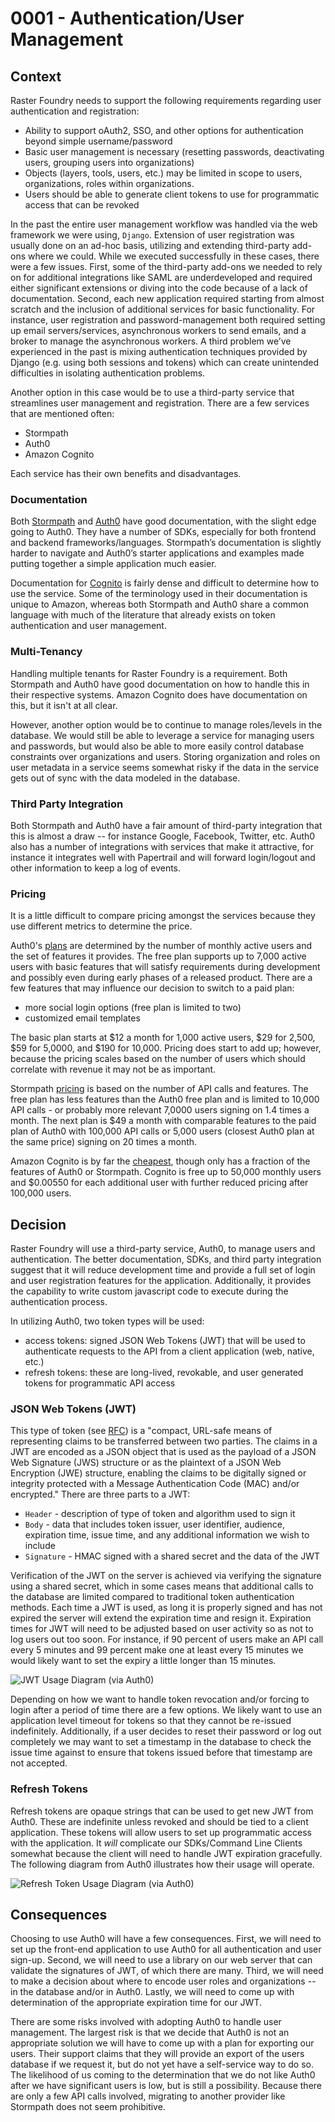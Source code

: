 # 0001 - Authentication/User Management

## Context
Raster Foundry needs to support the following requirements regarding user authentication and registration:
 - Ability to support oAuth2, SSO, and other options for authentication beyond simple username/password
 - Basic user management is necessary (resetting passwords, deactivating users, grouping users into organizations)
 - Objects (layers, tools, users, etc.) may be limited in scope to users, organizations, roles within organizations.
 - Users should be able to generate client tokens to use for programmatic access that can be revoked

In the past the entire user management workflow was handled via the web framework we were using, `Django`. Extension of user registration was usually done on an ad-hoc basis, utilizing and extending third-party add-ons where we could. While we executed successfully in these cases, there were a few issues. First, some of the third-party add-ons we needed to rely on for additional integrations like SAML are underdeveloped and required either significant extensions or diving into the code because of a lack of documentation. Second, each new application required starting from almost scratch and the inclusion of additional services for basic functionality. For instance, user registration and password-management both required setting up email servers/services, asynchronous workers to send emails, and a broker to manage the asynchronous workers. A third problem we’ve experienced in the past is mixing authentication techniques provided by Django (e.g. using both sessions and tokens) which can create unintended difficulties in isolating authentication problems.

Another option in this case would be to use a third-party service that streamlines user management and registration. There are a few services that are mentioned often:

 - Stormpath
 - Auth0
 - Amazon Cognito

Each service has their own benefits and disadvantages.

### Documentation

Both [Stormpath](http://docs.stormpath.com/home/) and [Auth0](https://auth0.com/docs) have good documentation, with the slight edge going to Auth0. They have a number of SDKs, especially for both frontend and backend frameworks/languages. Stormpath’s documentation is slightly harder to navigate and Auth0’s starter applications and examples made putting together a simple application much easier.

Documentation for [Cognito](https://aws.amazon.com/documentation/cognito/) is fairly dense and difficult to determine how to use the service. Some of the terminology used in their documentation is unique to Amazon, whereas both Stormpath and Auth0 share a common language with much of the literature that already exists on token authentication and user management.

### Multi-Tenancy

Handling multiple tenants for Raster Foundry is a requirement. Both Stormpath and Auth0 have good documentation on how to handle this in their respective systems. Amazon Cognito does have documentation on this, but it isn't at all clear.

However, another option would be to continue to manage roles/levels in the database. We would still be able to leverage a service for managing users and passwords, but would also be able to more easily control database constraints over organizations and users. Storing organization and roles on user metadata in a service seems somewhat risky if the data in the service gets out of sync with the data modeled in the database.

### Third Party Integration

Both Stormpath and Auth0 have a fair amount of third-party integration that this is almost a draw -- for instance Google, Facebook, Twitter, etc. Auth0 also has a number of integrations with services that make it attractive, for instance it integrates well with Papertrail and will forward login/logout and other information to keep a log of events.

### Pricing

It is a little difficult to compare pricing amongst the services because they use different metrics to determine the price.

Auth0's [plans](https://auth0.com/pricing) are determined by the number of monthly active users and the set of features it provides. The free plan supports up to 7,000 active users with basic features that will satisfy requirements during development and possibly even during early phases of a released product. There are a few features that may influence our decision to switch to a paid plan:

 - more social login options (free plan is limited to two)
 - customized email templates

The basic plan starts at $12 a month for 1,000 active users, $29 for 2,500, $59 for 5,0000, and $190 for 10,000. Pricing does start to add up; however, because the pricing scales based on the number of users which should correlate with revenue it may not be as important.

Stormpath [pricing](https://stormpath.com/pricing) is based on the number of API calls and features. The free plan has less features than the Auth0 free plan and is limited to 10,000 API calls - or probably more relevant 7,0000 users signing on 1.4 times a month. The next plan is $49 a month with comparable features to the paid plan of Auth0 with 100,000 API calls or 5,000 users (closest Auth0 plan at the same price) signing on 20 times a month.

Amazon Cognito is by far the [cheapest](https://aws.amazon.com/cognito/pricing/), though only has a fraction of the features of Auth0 or Stormpath. Cognito is free up to 50,000 monthly users and $0.00550 for each additional user with further reduced pricing after 100,000 users.

## Decision

Raster Foundry will use a third-party service, Auth0, to manage users and authentication. The better documentation, SDKs, and third party integration suggest that it will reduce development time and provide a full set of login and user registration features for the application. Additionally, it provides the capability to write custom javascript code to execute during the authentication process.

In utilizing Auth0, two token types will be used:

 - access tokens: signed JSON Web Tokens (JWT) that will be used to authenticate requests to the API from a client application (web, native, etc.)
 - refresh tokens: these are long-lived, revokable, and user generated tokens for programmatic API access

### JSON Web Tokens (JWT)

This type of token (see [RFC](https://tools.ietf.org/html/rfc7519)) is a "compact, URL-safe means of representing claims to be transferred between two parties.  The claims in a JWT are encoded as a JSON object that is used as the payload of a JSON Web Signature (JWS) structure or as the plaintext of a JSON Web Encryption (JWE) structure, enabling the claims to be digitally signed or integrity protected with a Message Authentication Code (MAC) and/or encrypted." There are three parts to a JWT:

 - `Header` - description of type of token and algorithm used to sign it
 - `Body` - data that includes token issuer, user identifier, audience, expiration time, issue time, and any additional information we wish to include
 - `Signature` - HMAC signed with a shared secret and the data of the JWT

Verification of the JWT on the server is achieved via verifying the signature using a shared secret, which in some cases means that additional calls to the database are limited compared to traditional token authentication methods. Each time a JWT is used, as long it is properly signed and has not expired the server will extend the expiration time and resign it. Expiration times for JWT will need to be adjusted based on user activity so as not to log users out too soon. For instance, if 90 percent of users make an API call every 5 minutes and 99 percent make one at least every 15 minutes we would likely want to set the expiry a little longer than 15 minutes.

![JWT Usage Diagram (via Auth0)](./diagrams/JWT-Auth0-Flow.png)
 
Depending on how we want to handle token revocation and/or forcing to login after a period of time there are a few options. We likely want to use an application level timeout for tokens so that they cannot be re-issued indefinitely. Additionally, if a user decides to reset their password or log out completely we may want to set a timestamp in the database to check the issue time against to ensure that tokens issued before that timestamp are not accepted.
 
### Refresh Tokens
 
Refresh tokens are opaque strings that can be used to get new JWT from Auth0. These are indefinite unless revoked and should be tied to a client application. These tokens will allow users to set up programmatic access with the application. It _will_ complicate our SDKs/Command Line Clients somewhat because the client will need to handle JWT expiration gracefully. The following diagram from Auth0 illustrates how their usage will operate.

![Refresh Token Usage Diagram (via Auth0)](./diagrams/Refresh-Token-Flow.png)

## Consequences

Choosing to use Auth0 will have a few consequences. First, we will need to set up the front-end application to use Auth0 for all authentication and user sign-up. Second, we will need to use a library on our web server that can validate the signatures of JWT, of which there are many. Third, we will need to make a decision about where to encode user roles and organizations -- in the database and/or in Auth0. Lastly, we will need to come up with determination of the appropriate expiration time for our JWT.

There are some risks involved with adopting Auth0 to handle user management. The largest risk is that we decide that Auth0 is not an appropriate solution we will have to come up with a plan for exporting our users. Their support claims that they will provide an export of the users database if we request it, but do not yet have a self-service way to do so. The likelihood of us coming to the determination that we do not like Auth0 after we have significant users is low, but is still a possibility. Because there are only a few API calls involved, migrating to another provider like Stormpath does not seem prohibitive.
